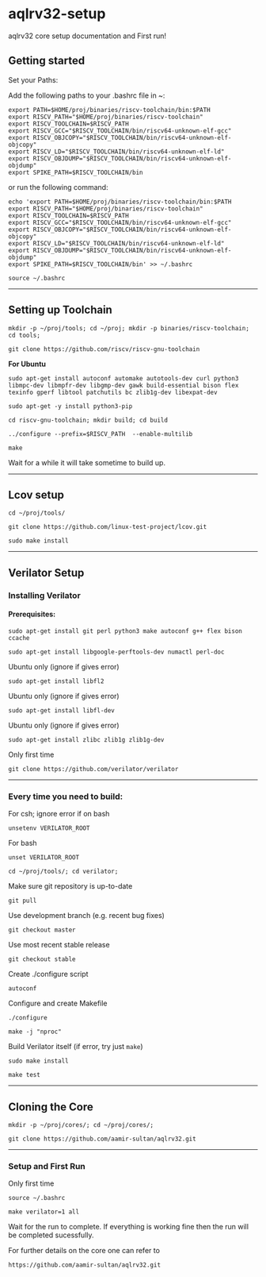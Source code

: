 # aqlrv32-setup
aqlrv32 core setup documentation and First run!

## Getting started

Set your Paths:
<!-- mkdir -p ~/proj/tools; -->
Add the following paths to your .bashrc file in ~:

```shell
export PATH=$HOME/proj/binaries/riscv-toolchain/bin:$PATH
export RISCV_PATH="$HOME/proj/binaries/riscv-toolchain"
export RISCV_TOOLCHAIN=$RISCV_PATH
export RISCV_GCC="$RISCV_TOOLCHAIN/bin/riscv64-unknown-elf-gcc"
export RISCV_OBJCOPY="$RISCV_TOOLCHAIN/bin/riscv64-unknown-elf-objcopy"
export RISCV_LD="$RISCV_TOOLCHAIN/bin/riscv64-unknown-elf-ld"
export RISCV_OBJDUMP="$RISCV_TOOLCHAIN/bin/riscv64-unknown-elf-objdump"
export SPIKE_PATH=$RISCV_TOOLCHAIN/bin
```

or run the following command:

```shell
echo 'export PATH=$HOME/proj/binaries/riscv-toolchain/bin:$PATH
export RISCV_PATH="$HOME/proj/binaries/riscv-toolchain"
export RISCV_TOOLCHAIN=$RISCV_PATH
export RISCV_GCC="$RISCV_TOOLCHAIN/bin/riscv64-unknown-elf-gcc"
export RISCV_OBJCOPY="$RISCV_TOOLCHAIN/bin/riscv64-unknown-elf-objcopy"
export RISCV_LD="$RISCV_TOOLCHAIN/bin/riscv64-unknown-elf-ld"
export RISCV_OBJDUMP="$RISCV_TOOLCHAIN/bin/riscv64-unknown-elf-objdump"
export SPIKE_PATH=$RISCV_TOOLCHAIN/bin' >> ~/.bashrc
```

```shell
source ~/.bashrc
```

***

## Setting up Toolchain

```shell
mkdir -p ~/proj/tools; cd ~/proj; mkdir -p binaries/riscv-toolchain; cd tools;
```

```shell
git clone https://github.com/riscv/riscv-gnu-toolchain
```

 __For Ubuntu__

```shell
sudo apt-get install autoconf automake autotools-dev curl python3 libmpc-dev libmpfr-dev libgmp-dev gawk build-essential bison flex texinfo gperf libtool patchutils bc zlib1g-dev libexpat-dev
```
```shell
sudo apt-get -y install python3-pip
```
<!-- ``git clone https://github.com/riscv/riscv-gnu-toolchain`` -->
```shell
cd riscv-gnu-toolchain; mkdir build; cd build
```
```shell
../configure --prefix=$RISCV_PATH  --enable-multilib
```
```shell
make
```

Wait for a while it will take sometime to build up.

***
## Lcov setup
```shell
cd ~/proj/tools/
```

```shell
git clone https://github.com/linux-test-project/lcov.git
```

```shell
sudo make install
```

***
## Verilator Setup
### Installing Verilator
#### Prerequisites:

```shell
sudo apt-get install git perl python3 make autoconf g++ flex bison ccache
```

```shell
sudo apt-get install libgoogle-perftools-dev numactl perl-doc
```
Ubuntu only (ignore if gives error)
```shell
sudo apt-get install libfl2
``` 


Ubuntu only (ignore if gives error)
```shell
sudo apt-get install libfl-dev
```

Ubuntu only (ignore if gives error)
```shell
sudo apt-get install zlibc zlib1g zlib1g-dev
```

Only first time
```shell
git clone https://github.com/verilator/verilator
```   

***
### **Every time you need to build:**

For csh; ignore error if on bash
```shell
unsetenv VERILATOR_ROOT
```         

For bash
```shell
unset VERILATOR_ROOT
```            


```shell
cd ~/proj/tools/; cd verilator;
```

Make sure git repository is up-to-date
```shell
git pull
```                        
<!-- git tag v4.222                  # See what versions exist -->

Use development branch (e.g. recent bug fixes)
```shell
git checkout master
```            
Use most recent stable release
```shell
git checkout stable
```            
<!-- #git checkout v{version}        # Switch to specified release version -->

Create ./configure script
```shell
autoconf
```         
Configure and create Makefile
```shell
./configure
```      

```shell
make -j "nproc"
```  
Build Verilator itself (if error, try just `make`)

```shell
sudo make install
```

```shell
make test
```

***
## Cloning the Core

`mkdir -p ~/proj/cores/; cd ~/proj/cores/;`

`git clone https://github.com/aamir-sultan/aqlrv32.git`

***
### **Setup and First Run**
Only first time
```shell
source ~/.bashrc
```  

```shell
make verilator=1 all
```

Wait for the run to complete. If everything is working fine then the run will be completed sucessfully.

For further details on the core one can refer to 
```shell
https://github.com/aamir-sultan/aqlrv32.git
```


